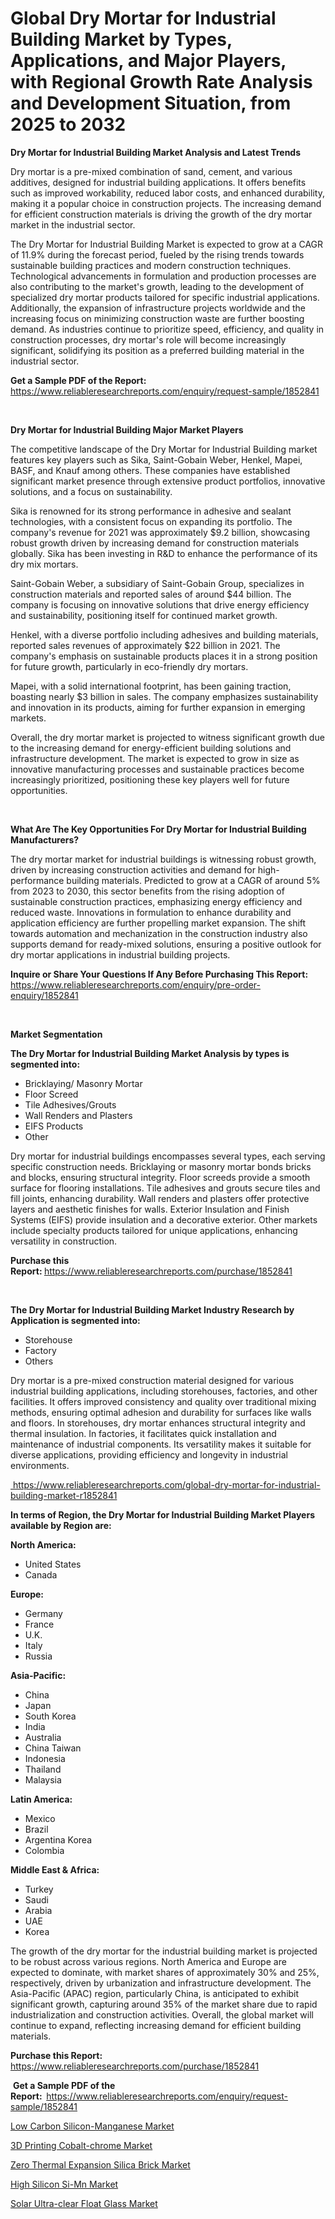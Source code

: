 <p><h1>Global Dry Mortar for Industrial Building Market by Types, Applications, and Major Players, with Regional Growth Rate Analysis and Development Situation, from 2025 to 2032</h1></p><p><strong>Dry Mortar for Industrial Building Market Analysis and Latest Trends</strong></p>
<p><p>Dry mortar is a pre-mixed combination of sand, cement, and various additives, designed for industrial building applications. It offers benefits such as improved workability, reduced labor costs, and enhanced durability, making it a popular choice in construction projects. The increasing demand for efficient construction materials is driving the growth of the dry mortar market in the industrial sector.</p><p>The Dry Mortar for Industrial Building Market is expected to grow at a CAGR of 11.9% during the forecast period, fueled by the rising trends towards sustainable building practices and modern construction techniques. Technological advancements in formulation and production processes are also contributing to the market's growth, leading to the development of specialized dry mortar products tailored for specific industrial applications. Additionally, the expansion of infrastructure projects worldwide and the increasing focus on minimizing construction waste are further boosting demand. As industries continue to prioritize speed, efficiency, and quality in construction processes, dry mortar's role will become increasingly significant, solidifying its position as a preferred building material in the industrial sector.</p></p>
<p><strong>Get a Sample PDF of the Report:&nbsp;</strong> <a href="https://www.reliableresearchreports.com/enquiry/request-sample/1852841?utm_campaign=13&utm_medium=2&utm_source=Github&utm_content=ia&utm_term=03042025&utm_id=dry-mortar-for-industrial-building">https://www.reliableresearchreports.com/enquiry/request-sample/1852841</a></p>
<p>&nbsp;</p>
<p><strong>Dry Mortar for Industrial Building Major Market Players</strong></p>
<p><p>The competitive landscape of the Dry Mortar for Industrial Building market features key players such as Sika, Saint-Gobain Weber, Henkel, Mapei, BASF, and Knauf among others. These companies have established significant market presence through extensive product portfolios, innovative solutions, and a focus on sustainability.</p><p>Sika is renowned for its strong performance in adhesive and sealant technologies, with a consistent focus on expanding its portfolio. The company's revenue for 2021 was approximately $9.2 billion, showcasing robust growth driven by increasing demand for construction materials globally. Sika has been investing in R&D to enhance the performance of its dry mix mortars.</p><p>Saint-Gobain Weber, a subsidiary of Saint-Gobain Group, specializes in construction materials and reported sales of around $44 billion. The company is focusing on innovative solutions that drive energy efficiency and sustainability, positioning itself for continued market growth.</p><p>Henkel, with a diverse portfolio including adhesives and building materials, reported sales revenues of approximately $22 billion in 2021. The company's emphasis on sustainable products places it in a strong position for future growth, particularly in eco-friendly dry mortars.</p><p>Mapei, with a solid international footprint, has been gaining traction, boasting nearly $3 billion in sales. The company emphasizes sustainability and innovation in its products, aiming for further expansion in emerging markets.</p><p>Overall, the dry mortar market is projected to witness significant growth due to the increasing demand for energy-efficient building solutions and infrastructure development. The market is expected to grow in size as innovative manufacturing processes and sustainable practices become increasingly prioritized, positioning these key players well for future opportunities.</p></p>
<p>&nbsp;</p>
<p><strong>What Are The Key Opportunities For Dry Mortar for Industrial Building Manufacturers?</strong></p>
<p><p>The dry mortar market for industrial buildings is witnessing robust growth, driven by increasing construction activities and demand for high-performance building materials. Predicted to grow at a CAGR of around 5% from 2023 to 2030, this sector benefits from the rising adoption of sustainable construction practices, emphasizing energy efficiency and reduced waste. Innovations in formulation to enhance durability and application efficiency are further propelling market expansion. The shift towards automation and mechanization in the construction industry also supports demand for ready-mixed solutions, ensuring a positive outlook for dry mortar applications in industrial building projects.</p></p>
<p><strong>Inquire or Share Your Questions If Any Before Purchasing This Report:</strong> <a href="https://www.reliableresearchreports.com/enquiry/pre-order-enquiry/1852841?utm_campaign=13&utm_medium=2&utm_source=Github&utm_content=ia&utm_term=03042025&utm_id=dry-mortar-for-industrial-building">https://www.reliableresearchreports.com/enquiry/pre-order-enquiry/1852841</a></p>
<p>&nbsp;</p>
<p><strong>Market Segmentation</strong></p>
<p><strong>The Dry Mortar for Industrial Building Market Analysis by types is segmented into:</strong></p>
<p><ul><li>Bricklaying/ Masonry Mortar</li><li>Floor Screed</li><li>Tile Adhesives/Grouts</li><li>Wall Renders and Plasters</li><li>EIFS Products</li><li>Other</li></ul></p>
<p><p>Dry mortar for industrial buildings encompasses several types, each serving specific construction needs. Bricklaying or masonry mortar bonds bricks and blocks, ensuring structural integrity. Floor screeds provide a smooth surface for flooring installations. Tile adhesives and grouts secure tiles and fill joints, enhancing durability. Wall renders and plasters offer protective layers and aesthetic finishes for walls. Exterior Insulation and Finish Systems (EIFS) provide insulation and a decorative exterior. Other markets include specialty products tailored for unique applications, enhancing versatility in construction.</p></p>
<p><strong>Purchase this Report:&nbsp;</strong><a href="https://www.reliableresearchreports.com/purchase/1852841?utm_campaign=13&utm_medium=2&utm_source=Github&utm_content=ia&utm_term=03042025&utm_id=dry-mortar-for-industrial-building">https://www.reliableresearchreports.com/purchase/1852841</a></p>
<p>&nbsp;</p>
<p><strong>The Dry Mortar for Industrial Building Market Industry Research by Application is segmented into:</strong></p>
<p><ul><li>Storehouse</li><li>Factory</li><li>Others</li></ul></p>
<p><p>Dry mortar is a pre-mixed construction material designed for various industrial building applications, including storehouses, factories, and other facilities. It offers improved consistency and quality over traditional mixing methods, ensuring optimal adhesion and durability for surfaces like walls and floors. In storehouses, dry mortar enhances structural integrity and thermal insulation. In factories, it facilitates quick installation and maintenance of industrial components. Its versatility makes it suitable for diverse applications, providing efficiency and longevity in industrial environments.</p></p>
<p><a href="https://www.reliableresearchreports.com/global-dry-mortar-for-industrial-building-market-r1852841?utm_campaign=13&utm_medium=2&utm_source=Github&utm_content=ia&utm_term=03042025&utm_id=dry-mortar-for-industrial-building">&nbsp;https://www.reliableresearchreports.com/global-dry-mortar-for-industrial-building-market-r1852841</a></p>
<p><strong>In terms of Region, the Dry Mortar for Industrial Building Market Players available by Region are:</strong></p>
<p>
    <p> <strong> North America: </strong>
        <ul>
            <li>United States</li>
            <li>Canada</li>
        </ul>
        </p> 
    <p> <strong> Europe: </strong>
        <ul>
            <li>Germany</li>
            <li>France</li>
            <li>U.K.</li>
            <li>Italy</li>
            <li>Russia</li>
        </ul>
        </p> 
    <p> <strong> Asia-Pacific: </strong>
        <ul>
            <li>China</li>
            <li>Japan</li>
            <li>South Korea</li>
            <li>India</li>
            <li>Australia</li>
            <li>China Taiwan</li>
            <li>Indonesia</li>
            <li>Thailand</li>
            <li>Malaysia</li>
        </ul>
        </p> 
    <p> <strong> Latin America: </strong>
        <ul>
            <li>Mexico</li>
            <li>Brazil</li>
            <li>Argentina Korea</li>
            <li>Colombia</li>
        </ul>
        </p> 
    <p> <strong> Middle East & Africa: </strong>
        <ul>
            <li>Turkey</li>
            <li>Saudi</li>
            <li>Arabia</li>
            <li>UAE</li>
            <li>Korea</li>
        </ul>
    </p>
    </p>
<p><p>The growth of the dry mortar for the industrial building market is projected to be robust across various regions. North America and Europe are expected to dominate, with market shares of approximately 30% and 25%, respectively, driven by urbanization and infrastructure development. The Asia-Pacific (APAC) region, particularly China, is anticipated to exhibit significant growth, capturing around 35% of the market share due to rapid industrialization and construction activities. Overall, the global market will continue to expand, reflecting increasing demand for efficient building materials.</p></p>
<p><strong>Purchase this Report: </strong><a href="https://www.reliableresearchreports.com/purchase/1852841?utm_campaign=13&utm_medium=2&utm_source=Github&utm_content=ia&utm_term=03042025&utm_id=dry-mortar-for-industrial-building">https://www.reliableresearchreports.com/purchase/1852841</a></p>
<p>&nbsp;<strong>Get a Sample PDF of the Report:&nbsp;&nbsp;</strong><a href="https://www.reliableresearchreports.com/enquiry/request-sample/1852841?utm_campaign=13&utm_medium=2&utm_source=Github&utm_content=ia&utm_term=03042025&utm_id=dry-mortar-for-industrial-building">https://www.reliableresearchreports.com/enquiry/request-sample/1852841</a></p>
<p><strong></strong></p>
<p><p><a href="https://github.com/roehrtizonov/Market-Research-Report-List-1/blob/main/low-carbon-silicon-manganese-market.md?utm_campaign=13&utm_medium=2&utm_source=Github&utm_content=ia&utm_term=03042025&utm_id=dry-mortar-for-industrial-building">Low Carbon Silicon-Manganese Market</a></p><p><a href="https://github.com/zhininzacher/Market-Research-Report-List-1/blob/main/3d-printing-cobalt-chrome-market.md?utm_campaign=13&utm_medium=2&utm_source=Github&utm_content=ia&utm_term=03042025&utm_id=dry-mortar-for-industrial-building">3D Printing Cobalt-chrome Market</a></p><p><a href="https://github.com/donsonjupa/Market-Research-Report-List-1/blob/main/zero-thermal-expansion-silica-brick-market.md?utm_campaign=13&utm_medium=2&utm_source=Github&utm_content=ia&utm_term=03042025&utm_id=dry-mortar-for-industrial-building">Zero Thermal Expansion Silica Brick Market</a></p><p><a href="https://github.com/sgroitrieu7f/Market-Research-Report-List-1/blob/main/high-silicon-si-mn-market.md?utm_campaign=13&utm_medium=2&utm_source=Github&utm_content=ia&utm_term=03042025&utm_id=dry-mortar-for-industrial-building">High Silicon Si-Mn Market</a></p><p><a href="https://github.com/welidaeisya/Market-Research-Report-List-1/blob/main/solar-ultra-clear-float-glass-market.md?utm_campaign=13&utm_medium=2&utm_source=Github&utm_content=ia&utm_term=03042025&utm_id=dry-mortar-for-industrial-building">Solar Ultra-clear Float Glass Market</a></p></p>